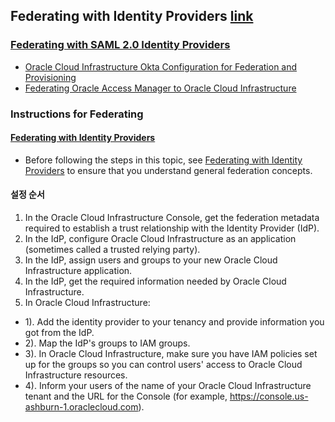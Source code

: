 ## Federating with Identity Providers [link](https://docs.cloud.oracle.com/en-us/iaas/Content/Identity/Concepts/federation.htm)
### [Federating with SAML 2.0 Identity Providers](https://docs.cloud.oracle.com/en-us/iaas/Content/Identity/Tasks/federatingSAML.htm)
* [Oracle Cloud Infrastructure Okta Configuration for Federation and Provisioning](https://cloud.oracle.com/iaas/whitepapers/okta-federation-with-oci.pdf)
* [Federating Oracle Access Manager to Oracle Cloud Infrastructure](https://cloud.oracle.com/iaas/whitepapers/oracle_access_manager_federation_to_oci.pdf)
### Instructions for Federating
#### [Federating with Identity Providers](https://docs.cloud.oracle.com/en-us/iaas/Content/Identity/Concepts/federation.htm#top)
* Before following the steps in this topic, see [Federating with Identity Providers](https://docs.cloud.oracle.com/en-us/iaas/Content/Identity/Concepts/federation.htm#top) to ensure that you understand general federation concepts.
#### 설정 순서
1. In the Oracle Cloud Infrastructure Console, get the federation metadata required to establish a trust relationship with the Identity Provider (IdP).
2. In the IdP, configure Oracle Cloud Infrastructure as an application (sometimes called a trusted relying party).
3. In the IdP, assign users and groups to your new Oracle Cloud Infrastructure application.
4. In the IdP, get the required information needed by Oracle Cloud Infrastructure.
5. In Oracle Cloud Infrastructure:
  * 1). Add the identity provider to your tenancy and provide information you got from the IdP.
  * 2). Map the IdP's groups to IAM groups.
  * 3). In Oracle Cloud Infrastructure, make sure you have IAM policies set up for the groups so you can control users' access to Oracle Cloud Infrastructure resources.
  * 4). Inform your users of the name of your Oracle Cloud Infrastructure tenant and the URL for the Console (for example, https://console.us-ashburn-1.oraclecloud.com).
